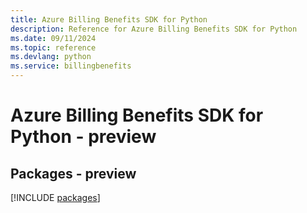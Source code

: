 ```yaml
---
title: Azure Billing Benefits SDK for Python
description: Reference for Azure Billing Benefits SDK for Python
ms.date: 09/11/2024
ms.topic: reference
ms.devlang: python
ms.service: billingbenefits
---
```

# Azure Billing Benefits SDK for Python - preview
## Packages - preview
[!INCLUDE [packages](billing-benefits-index.md)]